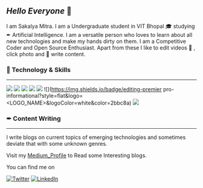 ## *Hello Everyone* :wave:

I am Sakalya Mitra. 
I am a Undergraduate student in VIT Bhopal &#127891; studying &#10002; Artificial Intelligence. 
I am a versatile person who loves to learn about all new technologies and make my hands dirty on them. I am a Competitive Coder and Open Source Enthusiast. Apart from these I like to edit videos &#127910; , click photo and &#128221; write content.


### &#128295; Technology & Skills
_______________________
![](https://img.shields.io/badge/OS-LINUX-informational?style=flat&logo=<LOGO_NAME>&logoColor=white&color=2bbc8a) ![](https://img.shields.io/badge/code-cpp-informational?style=flat&logo=<LOGO_NAME>&logoColor=white&color=2bbc8a) ![](https://img.shields.io/badge/code-python-informational?style=flat&logo=<LOGO_NAME>&logoColor=white&color=2bbc8a) ![](https://img.shields.io/badge/web-wordpress-informational?style=flat&logo=<LOGO_NAME>&logoColor=white&color=2bbc8a)  ![](https://img.shields.io/badge/code-kotlin-informational?style=flat&logo=<LOGO_NAME>&logoColor=white&color=2bbc8a) ![](https://img.shields.io/badge/editing-premier pro-informational?style=flat&logo=<LOGO_NAME>&logoColor=white&color=2bbc8a) ![](https://img.shields.io/badge/editing-photoshop-informational?style=flat&logo=<LOGO_NAME>&logoColor=white&color=2bbc8a)



### &#10002; Content Writing
_______________________

I write blogs on current topics of emerging technologies and sometimes deviate that with some unknown genres.

Visit my [Medium_Profile][1] to Read some Interesting blogs.

[1]:https://sakalyamitra.medium.com/ "Profile"

<!-- Actual text -->

You can find me on 

[![Twitter][1.2]][1]          [![LinkedIn][2.2]][2]          

<!-- Icons -->

[1.2]: http://i.imgur.com/wWzX9uB.png (twitter icon without padding)
[2.2]: https://raw.githubusercontent.com/MartinHeinz/MartinHeinz/master/linkedin-3-16.png   (LinkedIn icon without padding)


<!-- Links to your social media accounts -->

[1]: https://twitter.com/MitraSakalya
[2]: https://www.linkedin.com/in/sakalya-mitra-9aa3861b1/
